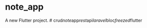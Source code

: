 # note_app

A new Flutter project.
#   c r u d _ n o t e _ a p p _ r e s t _ a p i _ l a r a v e l _ b l o c _ f r e e z e d _ f l u t t e r  
 
